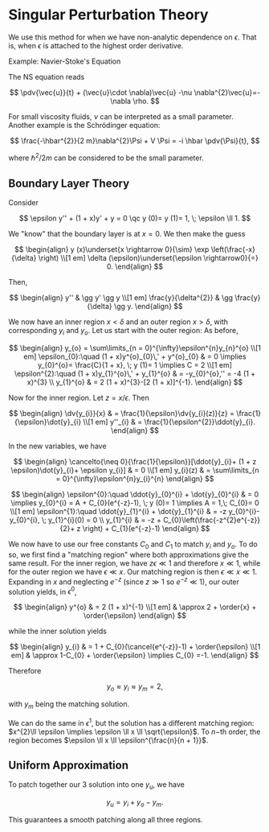 # Singular Perturbation Theory

We use this method for when we have non-analytic dependence on $\epsilon$. That is, when $\epsilon$ is attached to the highest order derivative.

Example: Navier-Stoke's Equation

The NS equation reads

$$
\pdv{\vec{u}}{t} + (\vec{u}\cdot \nabla)\vec{u} -\nu \nabla^{2}\vec{u}=-\nabla \rho.
$$

For small viscosity fluids, $\nu$ can be interpreted as a small parameter. Another example is the Schrödinger equation:

$$
\frac{-\hbar^{2}}{2 m}\nabla^{2}\Psi + V \Psi = -i \hbar \pdv{\Psi}{t},
$$

where $\hbar^{2}/2 m$ can be considered to be the small parameter.

## Boundary Layer Theory

Consider

$$
\epsilon y'' + (1 + x)y' + y = 0 \qc y (0)= y (1)= 1, \; \epsilon \ll 1.
$$

We "know" that the boundary layer is at $x = 0$. We then make the guess

$$
\begin{align}
y (x)\underset{x \rightarrow 0}{\sim} \exp \left(\frac{-x}{\delta} \right) \\[1 em]
\delta (\epsilon)\underset{\epsilon \rightarrow0}{=} 0.
\end{align}
$$

Then,

$$
\begin{align}
y'' & \gg y' \gg y \\[1 em]
\frac{y}{\delta^{2}} & \gg \frac{y}{\delta} \gg y.
\end{align}
$$

We now have an inner region $x < \delta$ and an outer region $x > \delta$, with corresponding $y_{i}$ and $y_{o}$. Let us start with the outer region: As before,

$$
\begin{align}
y_{o} = \sum\limits_{n = 0}^{\infty}\epsilon^{n}y_{n}^{o} \\[1 em]
\epsilon_{0}:\quad (1 + x)y^{o}_{0}\,' + y^{o}_{0} & = 0 \implies y_{0}^{o}= \frac{C}{1 + x}, \; y (1)= 1 \implies C = 2 \\[1 em]
\epsilon^{2}:\quad (1 + x)y_{1}^{o}\,' + y_{1}^{o} & = -y_{0}^{o},'' = -4 (1 + x)^{3} \\
y_{1}^{o} & = 2 (1 + x)^{3}-[2 (1 + x)]^{-1}.
\end{align}
$$

Now for the inner region. Let $z = x/\epsilon$. Then

$$
\begin{align}
\dv{y_{i}}{x} & = \frac{1}{\epsilon}\dv{y_{i}(z)}{z} =  \frac{1}{\epsilon}\dot{y}_{i} \\[1 em]
y''_{i} & = \frac{1}{\epsilon^{2}}\ddot{y}_{i}.
\end{align}
$$

In the new variables, we have

$$
\begin{align}
\cancelto{\neq 0}{\frac{1}{\epsilon}}[\ddot{y}_{i}+ (1 + z \epsilon)\dot{y}_{i}+ \epsilon y_{i}] & = 0 \\[1 em]
y_{i}(z) & = \sum\limits_{n = 0}^{\infty}\epsilon^{n}y_{i}^{n}
\end{align}
$$

$$
\begin{align}
\epsilon^{0}:\quad \ddot{y}_{0}^{i} + \dot{y}_{0}^{i} & = 0 \implies y_{0}^{i} = A + C_{0}(e^{-z}-1), \; y (0)= 1 \implies A = 1,\; C_{0}= 0 \\[1 em]
\epsilon^{1}:\quad \ddot{y}_{1}^{i} + \dot{y}_{1}^{i} & = -z y_{0}^{i}-y_{0}^{i}, \; y_{1}^{i}(0) = 0 \\
y_{1}^{i} & = -z + C_{0}\left(\frac{-z^{2}e^{-z}}{2}+ z \right) + C_{1}(e^{-z}-1)
\end{align}
$$

We now have to use our free constants $C_{0}$ and $C_{1}$ to match $y_{i}$ and $y_{o}$. To do so, we first find a "matching region" where both approximations give the same result. For the inner region, we have $z \epsilon \ll 1$ and therefore $x \ll 1$, while for the outer region we have $\epsilon \ll x$. Our matching region is then $\epsilon \ll x \ll 1$. Expanding in $x$ and neglecting $e^{-z}$ (since $z \gg 1$ so $e^{-z}\ll1$), our outer solution yields, in $\epsilon^{0}$,

$$
\begin{align}
y^{o} & = 2 (1 + x)^{-1} \\[1 em]
& \approx 2 + \order{x} + \order{\epsilon}
\end{align}
$$

while the inner solution yields

$$
\begin{align}
y_{i} & = 1 + C_{0}(\cancel{e^{-z}}-1) + \order{\epsilon} \\[1 em]
& \approx 1-C_{0} + \order{\epsilon} \implies C_{0} =-1.
\end{align}
$$

Therefore

$$
y_{o} \approx y_{i}\approx y_{m} = 2,
$$

with $y_{m}$ being the matching solution.

We can do the same in $\epsilon^{1}$, but the solution has a different matching region: $x^{2}\ll \epsilon \implies \epsilon \ll x \ll \sqrt{\epsilon}$. To $n-$th order, the region becomes $\epsilon \ll x \ll \epsilon^{\frac{n}{n + 1}}$.

## Uniform Approximation

To patch together our 3 solution into one $y_{u}$, we have

$$
y_{u} = y_{i}+ y_{o} -y_{m}.
$$

This guarantees a smooth patching along all three regions.